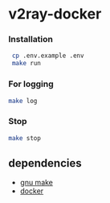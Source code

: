 # v2ray-docker

### Installation

```bash
 cp .env.example .env
 make run
```
### For logging
  ```bash
  make log
  ```
### Stop

  ```bash
  make stop
  ```
  
  
  ## dependencies
  - [gnu make](https://github.com/wkusnierczyk/make)
  - [docker](https://github.com/docker)
